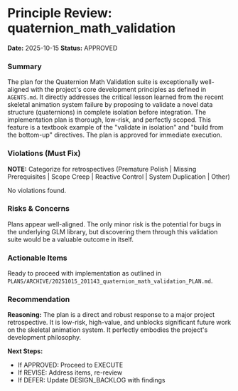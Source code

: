 # Principle Review: quaternion_math_validation

**Date:** 2025-10-15
**Status:** APPROVED

### Summary

The plan for the Quaternion Math Validation suite is exceptionally well-aligned with the project's core development principles as defined in `AGENTS.md`. It directly addresses the critical lesson learned from the recent skeletal animation system failure by proposing to validate a novel data structure (quaternions) in complete isolation before integration. The implementation plan is thorough, low-risk, and perfectly scoped. This feature is a textbook example of the "validate in isolation" and "build from the bottom-up" directives. The plan is approved for immediate execution.

### Violations (Must Fix)

**NOTE:** Categorize for retrospectives (Premature Polish | Missing Prerequisites | Scope Creep | Reactive Control | System Duplication | Other)

No violations found.

### Risks & Concerns

Plans appear well-aligned. The only minor risk is the potential for bugs in the underlying GLM library, but discovering them through this validation suite would be a valuable outcome in itself.

### Actionable Items

Ready to proceed with implementation as outlined in `PLANS/ARCHIVE/20251015_201143_quaternion_math_validation_PLAN.md`.

### Recommendation

**Reasoning:** The plan is a direct and robust response to a major project retrospective. It is low-risk, high-value, and unblocks significant future work on the skeletal animation system. It perfectly embodies the project's development philosophy.

**Next Steps:**
- If APPROVED: Proceed to EXECUTE
- If REVISE: Address items, re-review
- If DEFER: Update DESIGN_BACKLOG with findings
